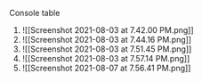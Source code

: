 
Console table

1.   ![[Screenshot 2021-08-03 at 7.42.00 PM.png]]
2.   ![[Screenshot 2021-08-03 at 7.44.16 PM.png]]
3.   ![[Screenshot 2021-08-03 at 7.51.45 PM.png]]
4. ![[Screenshot 2021-08-03 at 7.57.14 PM.png]]
5. ![[Screenshot 2021-08-07 at 7.56.41 PM.png]]


